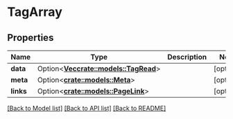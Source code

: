 # TagArray

## Properties

Name | Type | Description | Notes
------------ | ------------- | ------------- | -------------
**data** | Option<[**Vec<crate::models::TagRead>**](TagRead.md)> |  | [optional]
**meta** | Option<[**crate::models::Meta**](Meta.md)> |  | [optional]
**links** | Option<[**crate::models::PageLink**](PageLink.md)> |  | [optional]

[[Back to Model list]](../README.md#documentation-for-models) [[Back to API list]](../README.md#documentation-for-api-endpoints) [[Back to README]](../README.md)


